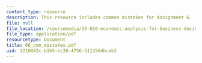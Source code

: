 ```yaml
---
content_type: resource
description: This resource includes common mistakes for Assignment 6.
file: null
file_location: /coursemedia/15-010-economic-analysis-for-business-decisions-fall-2004/1210842cb1b5bc3847565113564bceb3_06_cmn_mistakes.pdf
file_type: application/pdf
resourcetype: Document
title: 06_cmn_mistakes.pdf
uid: 1210842c-b1b5-bc38-4756-5113564bceb3
---
```

